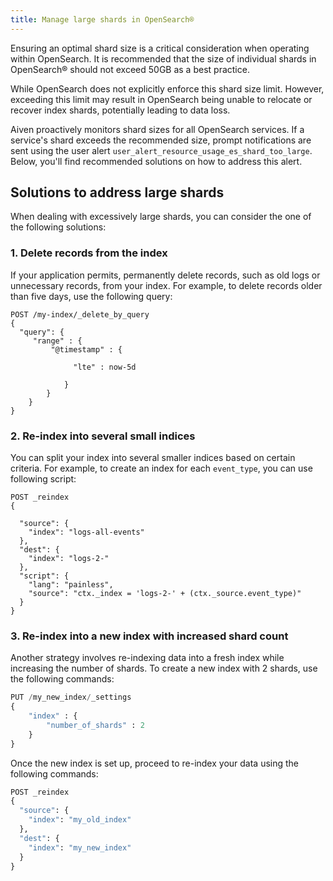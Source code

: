 ```yaml
---
title: Manage large shards in OpenSearch®
---
```


Ensuring an optimal shard size is a critical consideration when
operating within OpenSearch. It is recommended that the size of
individual shards in OpenSearch® should not exceed 50GB as a best
practice.

While OpenSearch does not explicitly enforce this shard size limit.
However, exceeding this limit may result in OpenSearch being unable to
relocate or recover index shards, potentially leading to data loss.

Aiven proactively monitors shard sizes for all OpenSearch services. If a
service\'s shard exceeds the recommended size, prompt notifications are
sent using the user alert
`user_alert_resource_usage_es_shard_too_large`. Below, you\'ll find
recommended solutions on how to address this alert.

## Solutions to address large shards

When dealing with excessively large shards, you can consider the one of
the following solutions:

### 1. Delete records from the index

If your application permits, permanently delete records, such as old
logs or unnecessary records, from your index. For example, to delete
records older than five days, use the following query:

``` 
POST /my-index/_delete_by_query
{
  "query": {
     "range" : {
         "@timestamp" : {

              "lte" : now-5d

            }
        }
    }
}
```

### 2. Re-index into several small indices

You can split your index into several smaller indices based on certain
criteria. For example, to create an index for each `event_type`, you can
use following script:

``` 
POST _reindex
{

  "source": {
    "index": "logs-all-events"
  },
  "dest": {
    "index": "logs-2-"
  },
  "script": {
    "lang": "painless",
    "source": "ctx._index = 'logs-2-' + (ctx._source.event_type)"
  }
}
```

### 3. Re-index into a new index with increased shard count

Another strategy involves re-indexing data into a fresh index while
increasing the number of shards. To create a new index with 2 shards,
use the following commands:

``` python
PUT /my_new_index/_settings
{
    "index" : {
        "number_of_shards" : 2
    }
}
```

Once the new index is set up, proceed to re-index your data using the
following commands:

``` python
POST _reindex
{
  "source": {
    "index": "my_old_index"
  },
  "dest": {
    "index": "my_new_index"
  }
}
```
